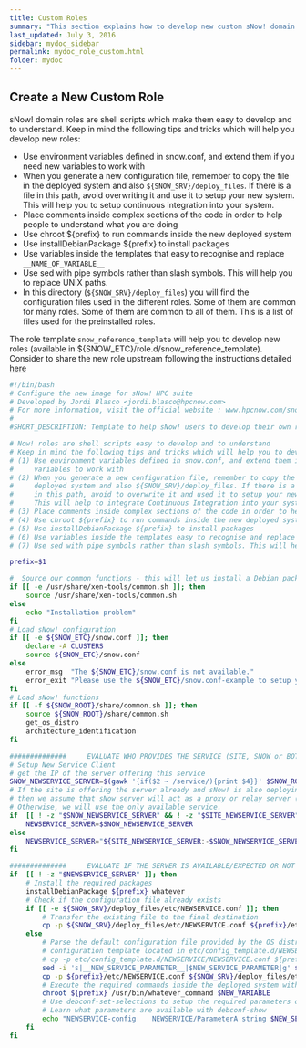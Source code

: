 ```yaml
---
title: Custom Roles
summary: "This section explains how to develop new custom sNow! domain roles."
last_updated: July 3, 2016
sidebar: mydoc_sidebar
permalink: mydoc_role_custom.html
folder: mydoc
---
```


## Create a New Custom Role
sNow! domain roles are shell scripts which make them easy to develop and to understand. Keep in mind the following tips and tricks which will help you  develop new roles:

* Use environment variables defined in snow.conf, and extend them if you need new variables to work with
* When you generate a new configuration file, remember to copy the file in the deployed system and also ```${SNOW_SRV}/deploy_files```. If there is a file in this path, avoid overwriting it and use it to setup your new system. This will help you to setup continuous integration into your system.
* Place comments inside complex sections of the code in order to help people to understand what you are doing
* Use chroot ${prefix} to run commands inside the new deployed system
* Use installDebianPackage ${prefix} to install packages
* Use variables inside the templates that easy to recognise and replace ```__NAME_OF_VARIABLE__```
* Use sed with pipe symbols rather than slash symbols. This will help you to replace UNIX paths.
* In this directory (```${SNOW_SRV}/deploy_files```) you will find the configuration files used in the different roles. Some of them are common for many roles. Some of them are common to all of them. This is a list of files used for the preinstalled roles.

The role template ```snow_reference_template``` will help you to develop new roles (available in ${SNOW_ETC}/role.d/snow_reference_template).
Consider to share the new role upstream following the instructions detailed [here](mydoc_contribute_back.html)
``` bash
#!/bin/bash
# Configure the new image for sNow! HPC suite
# Developed by Jordi Blasco <jordi.blasco@hpcnow.com>
# For more information, visit the official website : www.hpcnow.com/snow
#
#SHORT_DESCRIPTION: Template to help sNow! users to develop their own roles quickly.

# Now! roles are shell scripts easy to develop and to understand
# Keep in mind the following tips and tricks which will help you to develop new roles:
# (1) Use environment variables defined in snow.conf, and extend them if you need new
#     variables to work with
# (2) When you generate a new configuration file, remember to copy the file in the
#     deployed system and also ${SNOW_SRV}/deploy_files. If there is a file
#     in this path, avoid to overwrite it and used it to setup your new system. i
#     This will help to integrate Continuous Integration into your system.
# (3) Place comments inside complex sections of the code in order to help people to understand what you are doing
# (4) Use chroot ${prefix} to run commands inside the new deployed system
# (5) Use installDebianPackage ${prefix} to install packages
# (6) Use variables inside the templates easy to recognise and replace __NAME_OF_VARIABLE__
# (7) Use sed with pipe symbols rather than slash symbols. This will help you to replace unix path.

prefix=$1

#  Source our common functions - this will let us install a Debian package.
if [[ -e /usr/share/xen-tools/common.sh ]]; then
    source /usr/share/xen-tools/common.sh
else
    echo "Installation problem"
fi
# Load sNow! configuration
if [[ -e ${SNOW_ETC}/snow.conf ]]; then
    declare -A CLUSTERS
    source ${SNOW_ETC}/snow.conf
else
    error_msg  "The ${SNOW_ETC}/snow.conf is not available."
    error_exit "Please use the ${SNOW_ETC}/snow.conf-example to setup your environment."
fi
# Load sNow! functions
if [[ -f ${SNOW_ROOT}/share/common.sh ]]; then
    source ${SNOW_ROOT}/share/common.sh
    get_os_distro
    architecture_identification
fi

##############     EVALUATE WHO PROVIDES THE SERVICE (SITE, SNOW or BOTH)     ###############
# Setup New Service Client
# get the IP of the server offering this service
SNOW_NEWSERVICE_SERVER=$(gawk '{if($2 ~ /service/){print $4}}' $SNOW_ROOT/etc/domains.conf)
# If the site is offering the server already and sNow! is also deploying the server,
# then we assume that sNow server will act as a proxy or relay server (useful to avoid DOS of performance degradation)
# Otherwise, we will use the only available service.
if  [[ ! -z "$SNOW_NEWSERVICE_SERVER" && ! -z "$SITE_NEWSERVICE_SERVER" ]]; then
    NEWSERVICE_SERVER=$SNOW_NEWSERVICE_SERVER
else
    NEWSERVICE_SERVER="${SITE_NEWSERVICE_SERVER:-$SNOW_NEWSERVICE_SERVER}"
fi

##############     EVALUATE IF THE SERVER IS AVAILABLE/EXPECTED OR NOT     ###############
if  [[ ! -z "$NEWSERVICE_SERVER" ]]; then
    # Install the required packages
    installDebianPackage ${prefix} whatever
    # Check if the configuration file already exists
    if [[ -e ${SNOW_SRV}/deploy_files/etc/NEWSERVICE.conf ]]; then
        # Transfer the existing file to the final destination
        cp -p ${SNOW_SRV}/deploy_files/etc/NEWSERVICE.conf ${prefix}/etc/NEWSERVICE.conf
    else
        # Parse the default configuration file provided by the OS distribution or your advanced
        # configuration template located in etc/config_template.d/NEWSERVICE/NEWSERVICE.conf
        # cp -p etc/config_template.d/NEWSERVICE/NEWSERVICE.conf ${prefix}/etc/NEWSERVICE.conf
        sed -i 's|__NEW_SERVICE_PARAMETER__|$NEW_SERVICE_PARAMETER|g' ${prefix}/etc/NEWSERVICE.conf
        cp -p ${prefix}/etc/NEWSERVICE.conf ${SNOW_SRV}/deploy_files/etc/NEWSERVICE.conf
        # Execute the required commands inside the deployed system with chroot ${prefix}
        chroot ${prefix} /usr/bin/whatever_command $NEW_VARIABLE
        # Use debconf-set-selections to setup the required parameters during the software installation
        # Learn what parameters are available with debconf-show
        echo "NEWSERVICE-config    NEWSERVICE/ParameterA string $NEW_SERVICE_SERVER" | chroot ${prefix} /usr/bin/debconf-set-selections
    fi
fi
```
